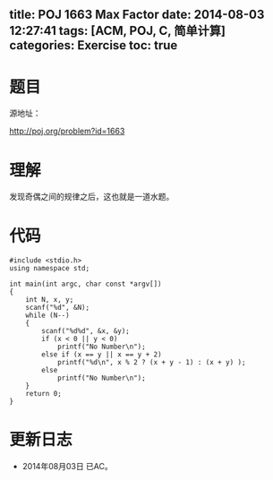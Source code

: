 ﻿title: POJ 1663 Max Factor
date: 2014-08-03 12:27:41
tags: [ACM, POJ, C, 简单计算]
categories: Exercise
toc: true
---
# 题目
源地址：

http://poj.org/problem?id=1663

# 理解
发现奇偶之间的规律之后，这也就是一道水题。

<!-- more -->

# 代码
```
#include <stdio.h>
using namespace std;

int main(int argc, char const *argv[])
{
    int N, x, y;
    scanf("%d", &N);
    while (N--)
    {
        scanf("%d%d", &x, &y);
        if (x < 0 || y < 0)
            printf("No Number\n");
        else if (x == y || x == y + 2)
            printf("%d\n", x % 2 ? (x + y - 1) : (x + y) );
        else
            printf("No Number\n");
    }
    return 0;
}
```
	
# 更新日志
- 2014年08月03日 已AC。